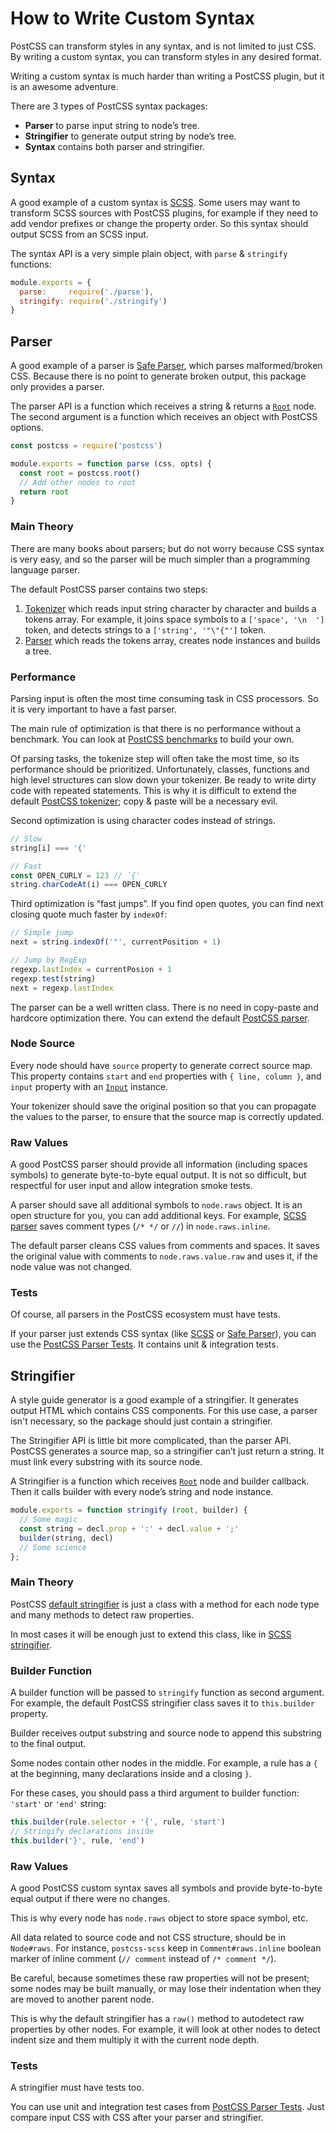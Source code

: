 # How to Write Custom Syntax

PostCSS can transform styles in any syntax, and is not limited to just CSS. By writing a custom syntax, you can
transform styles in any desired format.

Writing a custom syntax is much harder than writing a PostCSS plugin, but it is an awesome adventure.

There are 3 types of PostCSS syntax packages:

* **Parser** to parse input string to node’s tree.
* **Stringifier** to generate output string by node’s tree.
* **Syntax** contains both parser and stringifier.

## Syntax

A good example of a custom syntax is [SCSS]. Some users may want to transform SCSS sources with PostCSS plugins, for
example if they need to add vendor prefixes or change the property order. So this syntax should output SCSS from an SCSS
input.

The syntax API is a very simple plain object, with `parse` & `stringify`
functions:

```js
module.exports = {
  parse:     require('./parse'),
  stringify: require('./stringify')
}
```

[SCSS]: https://github.com/postcss/postcss-scss

## Parser

A good example of a parser is [Safe Parser], which parses malformed/broken CSS. Because there is no point to generate
broken output, this package only provides a parser.

The parser API is a function which receives a string & returns a [`Root`] node. The second argument is a function which
receives an object with PostCSS options.

```js
const postcss = require('postcss')

module.exports = function parse (css, opts) {
  const root = postcss.root()
  // Add other nodes to root
  return root
}
```

[Safe Parser]: https://github.com/postcss/postcss-safe-parser

[`Root`]:      http://api.postcss.org/Root.html

### Main Theory

There are many books about parsers; but do not worry because CSS syntax is very easy, and so the parser will be much
simpler than a programming language parser.

The default PostCSS parser contains two steps:

1. [Tokenizer] which reads input string character by character and builds a tokens array. For example, it joins space
   symbols to a `['space', '\n  ']`
   token, and detects strings to a `['string', '"\"{"']` token.
2. [Parser] which reads the tokens array, creates node instances and builds a tree.

[Tokenizer]: https://github.com/postcss/postcss/blob/master/lib/tokenize.es6

[Parser]:    https://github.com/postcss/postcss/blob/master/lib/parser.es6

### Performance

Parsing input is often the most time consuming task in CSS processors. So it is very important to have a fast parser.

The main rule of optimization is that there is no performance without a benchmark. You can look at [PostCSS benchmarks]
to build your own.

Of parsing tasks, the tokenize step will often take the most time, so its performance should be prioritized.
Unfortunately, classes, functions and high level structures can slow down your tokenizer. Be ready to write dirty code
with repeated statements. This is why it is difficult to extend the default [PostCSS tokenizer]; copy & paste will be a
necessary evil.

Second optimization is using character codes instead of strings.

```js
// Slow
string[i] === '{'

// Fast
const OPEN_CURLY = 123 // `{'
string.charCodeAt(i) === OPEN_CURLY
```

Third optimization is “fast jumps”. If you find open quotes, you can find next closing quote much faster by `indexOf`:

```js
// Simple jump
next = string.indexOf('"', currentPosition + 1)

// Jump by RegExp
regexp.lastIndex = currentPosion + 1
regexp.test(string)
next = regexp.lastIndex
```

The parser can be a well written class. There is no need in copy-paste and hardcore optimization there. You can extend
the default [PostCSS parser].

[PostCSS benchmarks]: https://github.com/postcss/benchmark

[PostCSS tokenizer]:  https://github.com/postcss/postcss/blob/master/lib/tokenize.es6

[PostCSS parser]:     https://github.com/postcss/postcss/blob/master/lib/parser.es6

### Node Source

Every node should have `source` property to generate correct source map. This property contains `start` and `end`
properties with `{ line, column }`, and `input` property with an [`Input`] instance.

Your tokenizer should save the original position so that you can propagate the values to the parser, to ensure that the
source map is correctly updated.

[`Input`]: https://github.com/postcss/postcss/blob/master/lib/input.es6

### Raw Values

A good PostCSS parser should provide all information (including spaces symbols)
to generate byte-to-byte equal output. It is not so difficult, but respectful for user input and allow integration smoke
tests.

A parser should save all additional symbols to `node.raws` object. It is an open structure for you, you can add
additional keys. For example, [SCSS parser] saves comment types (`/* */` or `//`)
in `node.raws.inline`.

The default parser cleans CSS values from comments and spaces. It saves the original value with comments
to `node.raws.value.raw` and uses it, if the node value was not changed.

[SCSS parser]: https://github.com/postcss/postcss-scss

### Tests

Of course, all parsers in the PostCSS ecosystem must have tests.

If your parser just extends CSS syntax (like [SCSS] or [Safe Parser]), you can use the [PostCSS Parser Tests]. It
contains unit & integration tests.

[PostCSS Parser Tests]: https://github.com/postcss/postcss-parser-tests

## Stringifier

A style guide generator is a good example of a stringifier. It generates output HTML which contains CSS components. For
this use case, a parser isn't necessary, so the package should just contain a stringifier.

The Stringifier API is little bit more complicated, than the parser API. PostCSS generates a source map, so a
stringifier can’t just return a string. It must link every substring with its source node.

A Stringifier is a function which receives [`Root`] node and builder callback. Then it calls builder with every node’s
string and node instance.

```js
module.exports = function stringify (root, builder) {
  // Some magic
  const string = decl.prop + ':' + decl.value + ';'
  builder(string, decl)
  // Some science
};
```

### Main Theory

PostCSS [default stringifier] is just a class with a method for each node type and many methods to detect raw
properties.

In most cases it will be enough just to extend this class, like in [SCSS stringifier].

[default stringifier]: https://github.com/postcss/postcss/blob/master/lib/stringifier.es6

[SCSS stringifier]:    https://github.com/postcss/postcss-scss/blob/master/lib/scss-stringifier.es6

### Builder Function

A builder function will be passed to `stringify` function as second argument. For example, the default PostCSS
stringifier class saves it to `this.builder` property.

Builder receives output substring and source node to append this substring to the final output.

Some nodes contain other nodes in the middle. For example, a rule has a `{`
at the beginning, many declarations inside and a closing `}`.

For these cases, you should pass a third argument to builder function:
`'start'` or `'end'` string:

```js
this.builder(rule.selector + '{', rule, 'start')
// Stringify declarations inside
this.builder('}', rule, 'end')
```

### Raw Values

A good PostCSS custom syntax saves all symbols and provide byte-to-byte equal output if there were no changes.

This is why every node has `node.raws` object to store space symbol, etc.

All data related to source code and not CSS structure, should be in `Node#raws`. For instance, `postcss-scss` keep
in `Comment#raws.inline` boolean marker of inline comment (`// comment` instead of `/* comment */`).

Be careful, because sometimes these raw properties will not be present; some nodes may be built manually, or may lose
their indentation when they are moved to another parent node.

This is why the default stringifier has a `raw()` method to autodetect raw properties by other nodes. For example, it
will look at other nodes to detect indent size and them multiply it with the current node depth.

### Tests

A stringifier must have tests too.

You can use unit and integration test cases from [PostCSS Parser Tests]. Just compare input CSS with CSS after your
parser and stringifier.

[PostCSS Parser Tests]: https://github.com/postcss/postcss-parser-tests
